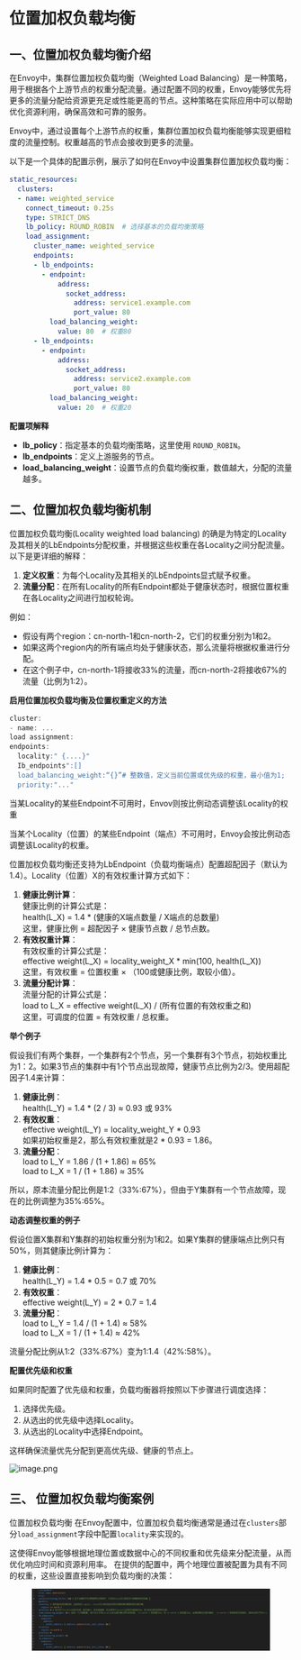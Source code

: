 # 位置加权负载均衡

## 一、位置加权负载均衡介绍 <a href="#yi-wei-zhi-jia-quan-fu-zai-jun-heng-jie-shao-1" id="yi-wei-zhi-jia-quan-fu-zai-jun-heng-jie-shao-1"></a>

在Envoy中，集群位置加权负载均衡（Weighted Load Balancing）是一种策略，用于根据各个上游节点的权重分配流量。通过配置不同的权重，Envoy能够优先将更多的流量分配给资源更充足或性能更高的节点。这种策略在实际应用中可以帮助优化资源利用，确保高效和可靠的服务。

Envoy中，通过设置每个上游节点的权重，集群位置加权负载均衡能够实现更细粒度的流量控制。权重越高的节点会接收到更多的流量。

以下是一个具体的配置示例，展示了如何在Envoy中设置集群位置加权负载均衡：

```yaml
static_resources:
  clusters:
  - name: weighted_service
    connect_timeout: 0.25s
    type: STRICT_DNS
    lb_policy: ROUND_ROBIN  # 选择基本的负载均衡策略
    load_assignment:
      cluster_name: weighted_service
      endpoints:
      - lb_endpoints:
        - endpoint:
            address:
              socket_address:
                address: service1.example.com
                port_value: 80
          load_balancing_weight:
            value: 80  # 权重80
      - lb_endpoints:
        - endpoint:
            address:
              socket_address:
                address: service2.example.com
                port_value: 80
          load_balancing_weight:
            value: 20  # 权重20
```

**配置项解释**

* **lb\_policy**：指定基本的负载均衡策略，这里使用 `ROUND_ROBIN`。
* **lb\_endpoints**：定义上游服务的节点。
* **load\_balancing\_weight**：设置节点的负载均衡权重，数值越大，分配的流量越多。

## 二、位置加权负载均衡机制 <a href="#er-wei-zhi-jia-quan-fu-zai-jun-heng-ji-zhi-8" id="er-wei-zhi-jia-quan-fu-zai-jun-heng-ji-zhi-8"></a>

位置加权负载均衡(Locality weighted load balancing) 的确是为特定的Locality及其相关的LbEndpoints分配权重，并根据这些权重在各Locality之间分配流量。以下是更详细的解释：

1. **定义权重**：为每个Locality及其相关的LbEndpoints显式赋予权重。
2. **流量分配**：在所有Locality的所有Endpoint都处于健康状态时，根据位置权重在各Locality之间进行加权轮询。

例如：

* 假设有两个region：cn-north-1和cn-north-2，它们的权重分别为1和2。
* 如果这两个region内的所有端点均处于健康状态，那么流量将根据权重进行分配。
* 在这个例子中，cn-north-1将接收33%的流量，而cn-north-2将接收67%的流量（比例为1:2）。

**启用位置加权负载均衡及位置权重定义的方法**

```powershell
cluster:
- name: ...
load assignment:
endpoints:
  locality:" {....}"
  Ib_endpoints":[]
  load_balancing_weight:“{}”# 整数值，定义当前位置或优先级的权重，最小值为1;
  priority:"..."
```

当某Locality的某些Endpoint不可用时，Envov则按比例动态调整该Locality的权重

当某个Locality（位置）的某些Endpoint（端点）不可用时，Envoy会按比例动态调整该Locality的权重。

位置加权负载均衡还支持为LbEndpoint（负载均衡端点）配置超配因子（默认为1.4）。Locality（位置）X的有效权重计算方式如下：

1. **健康比例计算**：\
   健康比例的计算公式是：\
   health(L\_X) = 1.4 \* (健康的X端点数量 / X端点的总数量)\
   这里，健康比例 = 超配因子 × 健康节点数 / 总节点数。
2. **有效权重计算**：\
   有效权重的计算公式是：\
   effective weight(L\_X) = locality\_weight\_X \* min(100, health(L\_X))\
   这里，有效权重 = 位置权重 × （100或健康比例，取较小值）。
3. **流量分配计算**：\
   流量分配的计算公式是：\
   load to L\_X = effective weight(L\_X) / (所有位置的有效权重之和)\
   这里，可调度的位置 = 有效权重 / 总权重。

**举个例子**

假设我们有两个集群，一个集群有2个节点，另一个集群有3个节点，初始权重比为1：2。如果3节点的集群中有1个节点出现故障，健康节点比例为2/3。使用超配因子1.4来计算：

1. **健康比例**：\
   health(L\_Y) = 1.4 \* (2 / 3) ≈ 0.93 或 93%
2. **有效权重**：\
   effective weight(L\_Y) = locality\_weight\_Y \* 0.93\
   如果初始权重是2，那么有效权重就是2 \* 0.93 = 1.86。
3. **流量分配**：\
   load to L\_Y = 1.86 / (1 + 1.86) ≈ 65%\
   load to L\_X = 1 / (1 + 1.86) ≈ 35%

所以，原本流量分配比例是1:2（33%:67%），但由于Y集群有一个节点故障，现在的比例调整为35%:65%。

**动态调整权重的例子**

假设位置X集群和Y集群的初始权重分别为1和2。如果Y集群的健康端点比例只有50%，则其健康比例计算为：

1. **健康比例**：\
   health(L\_Y) = 1.4 \* 0.5 = 0.7 或 70%
2. **有效权重**：\
   effective weight(L\_Y) = 2 \* 0.7 = 1.4
3. **流量分配**：\
   load to L\_Y = 1.4 / (1 + 1.4) ≈ 58%\
   load to L\_X = 1 / (1 + 1.4) ≈ 42%

流量分配比例从1:2（33%:67%）变为1:1.4（42%:58%）。

**配置优先级和权重**

如果同时配置了优先级和权重，负载均衡器将按照以下步骤进行调度选择：

1. 选择优先级。
2. 从选出的优先级中选择Locality。
3. 从选出的Locality中选择Endpoint。

这样确保流量优先分配到更高优先级、健康的节点上。

![image.png](https://fynotefile.oss-cn-zhangjiakou.aliyuncs.com/fynote/fyfile/2817/1719843371035/9940a52e8ebe42aaa5875da4ddfbc9ef.png)

## 三、 位置加权负载均衡案例 <a href="#san-wei-zhi-jia-quan-fu-zai-jun-heng-an-li-32" id="san-wei-zhi-jia-quan-fu-zai-jun-heng-an-li-32"></a>

位置加权负载均衡 在Envoy配置中，位置加权负载均衡通常是通过在`clusters`部分`load_assignment`字段中配置`locality`来实现的。

这使得Envoy能够根据地理位置或数据中心的不同权重和优先级来分配流量，从而优化响应时间和资源利用率。 在提供的配置中，两个地理位置被配置为具有不同的权重，这些设置直接影响到负载均衡的决策：

<figure><img src="../../../../../.gitbook/assets/image (1) (1).png" alt=""><figcaption></figcaption></figure>
